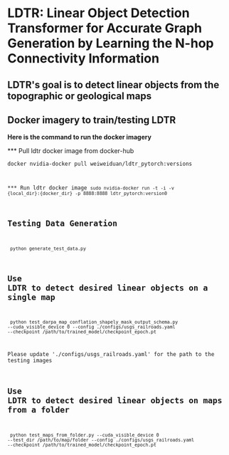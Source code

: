 # LDTR: Linear Object Detection Transformer for Accurate Graph Generation by Learning the N-hop Connectivity Information

## LDTR's goal is to detect linear objects from the topographic or geological maps

## Docker imagery to train/testing LDTR
**Here is the command to run the docker imagery**

*** Pull ldtr docker image from docker-hub

<code>docker nvidia-docker pull weiweiduan/ldtr_pytorch:versions

*** Run ldtr docker image
<code>sudo nvidia-docker run -t -i -v {local_dir}:{docker_dir} -p 8888:8888 ldtr_pytorch:version0</code>

## Testing Data Generation

<code> python generate_test_data.py </code>

## Use LDTR to detect desired linear objects on a single map

<code> python test_darpa_map_conflation_shapely_mask_output_schema.py --cuda_visible_device 0 --config ./configs/usgs_railroads.yaml --checkpoint /path/to/trained_model/checkpoint_epoch.pt </code>

Please update './configs/usgs_railroads.yaml' for the path to the testing images 

## Use LDTR to detect desired linear objects on maps from a folder

<code> python test_maps_from_folder.py --cuda_visible_device 0 --test_dir /path/to/map/folder --config ./configs/usgs_railroads.yaml --checkpoint /path/to/trained_model/checkpoint_epoch.pt </code>
